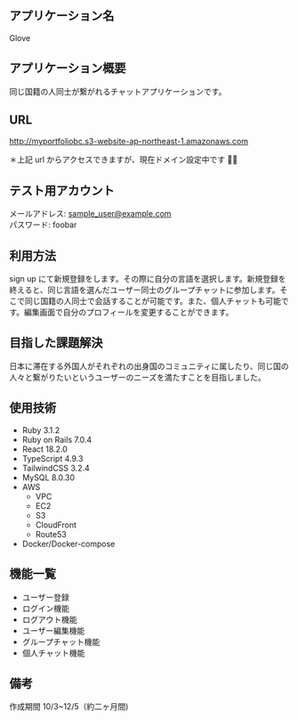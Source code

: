 ## アプリケーション名

Glove

## アプリケーション概要

同じ国籍の人同士が繋がれるチャットアプリケーションです。

## URL

http://myportfoliobc.s3-website-ap-northeast-1.amazonaws.com

＊上記 url からアクセスできますが、現在ドメイン設定中です 🙇🙇

## テスト用アカウント

メールアドレス: sample_user@example.com  
パスワード: foobar

## 利用方法

sign up にて新規登録をします。その際に自分の言語を選択します。新規登録を終えると、同じ言語を選んだユーザー同士のグループチャットに参加します。そこで同じ国籍の人同士で会話することが可能です。また、個人チャットも可能です。編集画面で自分のプロフィールを変更することができます。

## 目指した課題解決

日本に滞在する外国人がそれぞれの出身国のコミュニティに属したり、同じ国の人々と繋がりたいというユーザーのニーズを満たすことを目指しました。

## 使用技術

- Ruby 3.1.2
- Ruby on Rails 7.0.4
- React 18.2.0
- TypeScript 4.9.3
- TailwindCSS 3.2.4
- MySQL 8.0.30
- AWS
  - VPC
  - EC2
  - S3
  - CloudFront
  - Route53
- Docker/Docker-compose

## 機能一覧

- ユーザー登録
- ログイン機能
- ログアウト機能
- ユーザー編集機能
- グループチャット機能
- 個人チャット機能

## 備考

作成期間 10/3~12/5（約二ヶ月間)
